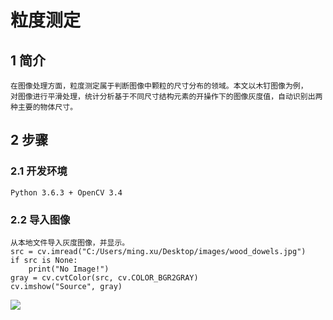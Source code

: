 # 粒度测定  
## 1 简介  
    在图像处理方面，粒度测定属于判断图像中颗粒的尺寸分布的领域。本文以木钉图像为例，
    对图像进行平滑处理，统计分析基于不同尺寸结构元素的开操作下的图像灰度值，自动识别出两种主要的物体尺寸。
## 2 步骤
### 2.1 开发环境
    Python 3.6.3 + OpenCV 3.4
### 2.2 导入图像
    从本地文件导入灰度图像，并显示。
    src = cv.imread("C:/Users/ming.xu/Desktop/images/wood_dowels.jpg")
    if src is None:
        print("No Image!")
    gray = cv.cvtColor(src, cv.COLOR_BGR2GRAY)
    cv.imshow("Source", gray)
 ![](https://github.com/xurohanmm/ImageProcessDemo/raw/master/images/source.jpg)
